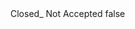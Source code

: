 <?xml version="1.0" encoding="UTF-8"?>
<CustomMetadata xmlns="http://soap.sforce.com/2006/04/metadata">
    <label>Closed_ Not Accepted</label>
    <protected>false</protected>
</CustomMetadata>

